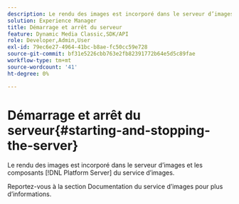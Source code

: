 ```yaml
---
description: Le rendu des images est incorporé dans le serveur d’images et les composants  [!DNL Platform Server]  du service d’images.
solution: Experience Manager
title: Démarrage et arrêt du serveur
feature: Dynamic Media Classic,SDK/API
role: Developer,Admin,User
exl-id: 79ec6e27-4964-41bc-b8ae-fc50cc59e728
source-git-commit: bf31e5226cbb763e2fb82391772b64e5d5c89fae
workflow-type: tm+mt
source-wordcount: '41'
ht-degree: 0%

---
```


# Démarrage et arrêt du serveur{#starting-and-stopping-the-server}

Le rendu des images est incorporé dans le serveur d’images et les composants [!DNL Platform Server] du service d’images.

Reportez-vous à la section Documentation du service d’images pour plus d’informations.
